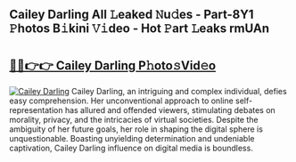 ## Cailey Darling All 𝙻eaked 𝙽u𝚍es - Part-8Y1 𝙿hotos B𝚒kini 𝚅𝚒deo - Hot 𝙿art 𝙻eaks rmUAn

# <h2><a href="http://ld12hd.urlbe.top/?page=Cailey+Darling">🔗🔗👉👉 Cailey Darling P𝚑oto𝚜Vid𝚎o</a></h2>

[![Cailey Darling](https://i.imgur.com/eBuTRDB.gif)](http://ld12hd.urlbe.top/?page=Cailey+Darling)
Cailey Darling, an intriguing and complex individual, defies easy comprehension. Her unconventional approach to online self-representation has allured and offended viewers, stimulating debates on morality, privacy, and the intricacies of virtual societies. Despite the ambiguity of her future goals, her role in shaping the digital sphere is unquestionable. Boasting unyielding determination and undeniable captivation, Cailey Darling influence on digital media is boundless.
